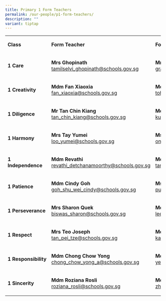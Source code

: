 ```yaml
---
title: Primary 1 Form Teachers
permalink: /our-people/p1-form-teachers/
description: ""
variant: tiptap
---
```

<table style="minWidth: 75px">
<colgroup>
<col>
<col>
<col>
</colgroup>
<tbody>
<tr>
<td rowspan="1" colspan="1">
<p><strong>Class</strong>
</p>
</td>
<td rowspan="1" colspan="1">
<p><strong>Form Teacher</strong>
</p>
</td>
<td rowspan="1" colspan="1">
<p><strong>Form Teacher</strong>
</p>
</td>
</tr>
<tr>
<td rowspan="1" colspan="1">
<p><strong>1 Care</strong>
</p>
</td>
<td rowspan="1" colspan="1">
<p><strong>Mrs Ghopinath<br></strong><a href="mailto:tamilselvi_ghopinath@schools.gov.sg" rel="noopener noreferrer nofollow" target="_blank">tamilselvi_ghopinath@schools.gov.sg</a>
</p>
</td>
<td rowspan="1" colspan="1">
<p><strong>Mrs Grace Chua<br></strong><a href="mailto:grace_leong_siew_inn@schools.gov.sg" rel="noopener noreferrer nofollow" target="_blank">grace_leong_siew_inn@schools.gov.sg</a>
</p>
</td>
</tr>
<tr>
<td rowspan="1" colspan="1">
<p><strong>1 Creativity</strong>
</p>
</td>
<td rowspan="1" colspan="1">
<p><strong>Mdm Fan Xiaoxia<br></strong><a href="mailto:fan_xiaoxia@schools.gov.sg" rel="noopener noreferrer nofollow" target="_blank">fan_xiaoxia@schools.gov.sg</a>
</p>
</td>
<td rowspan="1" colspan="1">
<p><strong>Mdm Toh Zi Ai<br></strong><a href="mailto:toh_zi_ai@schools.gov.sg" rel="noopener noreferrer nofollow" target="_blank">toh_zi_ai@schools.gov.sg</a>
</p>
</td>
</tr>
<tr>
<td rowspan="1" colspan="1">
<p><strong>1 Diligence</strong>
</p>
</td>
<td rowspan="1" colspan="1">
<p><strong>Mr Tan Chin Kiang <br></strong><a href="mailto:tan_chin_kiang@schools.gov.sg" rel="noopener noreferrer nofollow" target="_blank">tan_chin_kiang@schools.gov.sg</a>
</p>
</td>
<td rowspan="1" colspan="1">
<p><strong>Mdm Kun Swee Bin<br></strong><a href="mailto:kun_swee_bin@schools.gov.sg" rel="noopener noreferrer nofollow" target="_blank">kun_swee_bin@schools.gov.sg</a>
</p>
</td>
</tr>
<tr>
<td rowspan="1" colspan="1">
<p><strong>1 Harmony</strong>
</p>
</td>
<td rowspan="1" colspan="1">
<p><strong>Mrs Tay Yumei<br></strong><a href="mailto:loo_yumei@schools.gov.sg" rel="noopener noreferrer nofollow" target="_blank">loo_yumei@schools.gov.sg</a>
</p>
</td>
<td rowspan="1" colspan="1">
<p><strong>Ms Ong Lay San<br></strong><a href="mailto:ong_lay_san@schools.gov.sg" rel="noopener noreferrer nofollow" target="_blank">ong_lay_san@schools.gov.sg</a>
</p>
</td>
</tr>
<tr>
<td rowspan="1" colspan="1">
<p><strong>1 Independence</strong>
</p>
</td>
<td rowspan="1" colspan="1">
<p><strong>Mdm Revathi<br></strong><a href="mailto:revathi_detchanamoorthy@schools.gov.sg" rel="noopener noreferrer nofollow" target="_blank">revathi_detchanamoorthy@schools.gov.sg</a>
</p>
</td>
<td rowspan="1" colspan="1">
<p><strong>Mdm Tan Wee Bee<br></strong><a href="mailto:tan_wee_bee@schools.gov.sg" rel="noopener noreferrer nofollow" target="_blank">tan_wee_bee@schools.gov.sg</a>
</p>
</td>
</tr>
<tr>
<td rowspan="1" colspan="1">
<p><strong>1&nbsp;Patience</strong>
</p>
</td>
<td rowspan="1" colspan="1">
<p><strong>Mdm Cindy Goh<br></strong><a href="mailto:goh_shu_wei_cindy@schools.gov.sg" rel="noopener noreferrer nofollow" target="_blank">goh_shu_wei_cindy@schools.gov.sg</a>
</p>
</td>
<td rowspan="1" colspan="1">
<p><strong>Ms Jessica Puay<br></strong><a href="mailto:puay_an_kee_jessica@schools.gov.sg" rel="noopener noreferrer nofollow" target="_blank">puay_an_kee_jessica@schools.gov.sg</a>
</p>
</td>
</tr>
<tr>
<td rowspan="1" colspan="1">
<p><strong>1 Perseverance</strong>
</p>
</td>
<td rowspan="1" colspan="1">
<p><strong>Mrs Sharon Quek<br></strong><a href="mailto:biswas_sharon@schools.gov.sg" rel="noopener noreferrer nofollow" target="_blank">biswas_sharon@schools.gov.sg</a>
</p>
</td>
<td rowspan="1" colspan="1">
<p><strong>Mdm Jessie Lee<br></strong><a href="mailto:lee_swee_kee_jessie@schools.gov.sg" rel="noopener noreferrer nofollow" target="_blank">lee_swee_kee_jessie@schools.gov.sg</a>
</p>
</td>
</tr>
<tr>
<td rowspan="1" colspan="1">
<p><strong>1 Respect</strong>
</p>
</td>
<td rowspan="1" colspan="1">
<p><strong>Mrs Teo Joseph<br></strong><a href="mailto:tan_pei_tze@schools.gov.sg" rel="noopener noreferrer nofollow" target="_blank">tan_pei_tze@schools.gov.sg</a>
</p>
</td>
<td rowspan="1" colspan="1">
<p><strong>Mdm Kandy Heng<br></strong><a href="mailto:kandy_heng@schools.gov.sg" rel="noopener noreferrer nofollow" target="_blank">kandy_heng@schools.gov.sg</a>
</p>
</td>
</tr>
<tr>
<td rowspan="1" colspan="1">
<p><strong>1&nbsp;Responsibility</strong>
</p>
</td>
<td rowspan="1" colspan="1">
<p><strong>Mdm Chong Chow Yong<br></strong><a href="mailto:chong_chow_yong_a@schools.gov.sg" rel="noopener noreferrer nofollow" target="_blank">chong_chow_yong_a@schools.gov.sg</a>
</p>
</td>
<td rowspan="1" colspan="1">
<p><strong>Mdm Yeo Yee Teng<br></strong><a href="mailto:yeo_yee_teng@schools.gov.sg" rel="noopener noreferrer nofollow" target="_blank">yeo_yee_teng@schools.gov.sg</a>
</p>
</td>
</tr>
<tr>
<td rowspan="1" colspan="1">
<p><strong>1 Sincerity</strong>
</p>
</td>
<td rowspan="1" colspan="1">
<p><strong>Mdm Roziana Rosli<br></strong><a href="mailto:roziana_rosli@schools.gov.sg" rel="noopener noreferrer nofollow" target="_blank">roziana_rosli@schools.gov.sg</a>
</p>
</td>
<td rowspan="1" colspan="1">
<p><strong>Mdm Zha Fangyu<br></strong><a href="mailto:zha_fangyu@schools.gov.sg" rel="noopener noreferrer nofollow" target="_blank">zha_fangyu@schools.gov.sg</a>
</p>
</td>
</tr>
</tbody>
</table>
<p></p>